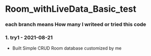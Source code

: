 # Room_withLiveData_Basic_test

### each branch means How many I writeed or tried this code

### 1. try1 - 2021-08-21
- Built Simple CRUD Room database customized by me
